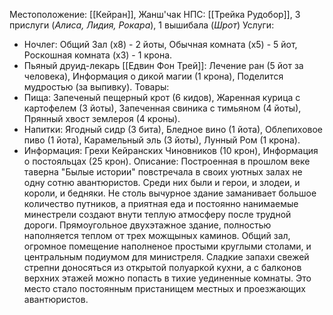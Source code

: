 Местоположение: [[Кейран]], Жанш'чак
НПС: [[Трейка Рудобор]], 3 прислуги (*Алиса, Лидия, Рокара*), 1 вышибала (*Шрот*)
Услуги: 
- Ночлег: Общий Зал (х8) - 2 йоты, Обычная комната (х5) - 5 йот, Роскошная комната (х3) - 1 крона.
- Пьяный друид-лекарь [[Едвин Фон Трей]]: Лечение ран (5 йот за человека), Информация о дикой магии (1 крона), Поделится мудростью (за выпивку).
Товары: 
- Пища: Запеченый пещерный крот (6 кидов), Жаренная курица с картофелем (3 йоты), Запеченная свиника с тимьяном (4 йоты), Прянный хвост землероя (4 кроны).
- Напитки: Ягодный сидр (3 бита), Бледное вино (1 йота), Облепиховое пиво (1 йота), Карамельный эль (3 йоты), Лунный Ром (1 крона).
- Информация: Грехи Кейранских Чиновников (10 крон), Информация о постояльцах (25 крон).
Описание:
	 Построенная в прошлом веке таверна "Былые истории" повстречала в своих уютных залах не одну сотню авантюристов. Среди них были и герои, и злодеи, и короли, и бедняки. Не столь вычурное здание заманивает большое количество путников, а приятная еда и постоянно нанимаемые минестрели создают внути теплую атмосферу после трудной дороги.  Прямоугольное двухэтажное здание, полностью наполняется теплом от трех можщыных каминов. Общий зал, огромное помещение наполненое простыми круглыми столами, и центральным подиумом для министреля. Сладкие запахи свежей стрепни доносяться из открытой полуаркой кухни, а с балконов верхних этажей можно попасть в тихие уединенные комнаты. Это место стало постоянным пристанищем местных и проезжающих авантюристов. 